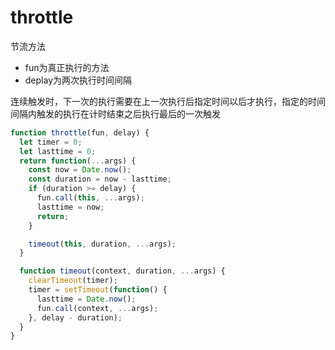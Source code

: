 # throttle

节流方法
- fun为真正执行的方法
- deplay为两次执行时间间隔

连续触发时，下一次的执行需要在上一次执行后指定时间以后才执行，指定的时间间隔内触发的执行在计时结束之后执行最后的一次触发

```javascript
function throttle(fun, delay) {
  let timer = 0;
  let lasttime = 0;
  return function(...args) {
    const now = Date.now();
    const duration = now - lasttime;
    if (duration >= delay) {
      fun.call(this, ...args);
      lasttime = now;
      return;
    }

    timeout(this, duration, ...args);
  }

  function timeout(context, duration, ...args) {
    clearTimeout(timer);
    timer = setTimeout(function() {
      lasttime = Date.now();
      fun.call(context, ...args);
    }, delay - duration);
  }
}
```
